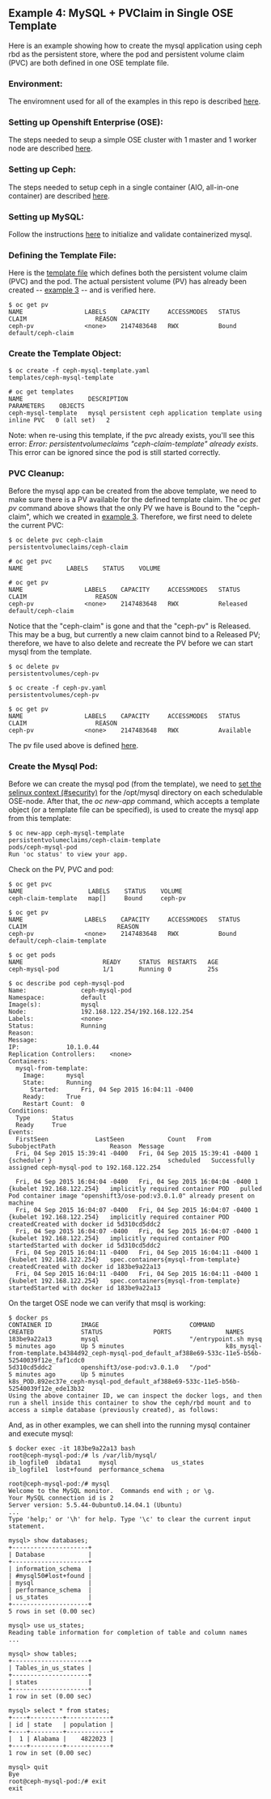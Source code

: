 ## Example 4: MySQL + PVClaim in Single OSE Template

Here is an example showing how to create the mysql application using ceph rbd as the persistent store, where the pod and persistent volume claim (PVC) are both defined in one OSE template file.

### Environment:
The enviromnent used for all of the examples in this repo is described [here](../ENV.md).

### Setting up Openshift Enterprise (OSE):
The steps needed to seup a simple OSE cluster with 1 master and 1 worker node are described [here](../OSE.md).

### Setting up Ceph:
The steps needed to setup ceph in a single container (AIO, all-in-one container) are described [here](../CEPH.md).

### Setting up MySQL:
Follow the instructions [here](../MYSQL.md) to initialize and validate containerized mysql.

### Defining the Template File:
Here is the [template file](ceph-mysql-template.yaml) which defines both the persistent volume claim (PVC) and the pod. The actual persistent volume (PV) has already been created -- [example 3](../mysql_ceph_pvc) -- and is verified here.

```
$ oc get pv
NAME                 LABELS    CAPACITY     ACCESSMODES   STATUS    CLAIM                   REASON
ceph-pv              <none>    2147483648   RWX           Bound     default/ceph-claim 
```

### Create the Template Object:

```
$ oc create -f ceph-mysql-template.yaml 
templates/ceph-mysql-template

# oc get templates
NAME                  DESCRIPTION                                                   PARAMETERS    OBJECTS
ceph-mysql-template   mysql persistent ceph application template using inline PVC   0 (all set)   2
```

Note: when re-using this template, if the pvc already exists, you'll see this error: *Error: persistentvolumeclaims "ceph-claim-template" already exists*. This error can be ignored since the pod is still started correctly.

### PVC Cleanup:
Before the mysql app can be created from the above template, we need to make sure there is a PV available for the defined template claim. The *oc get pv* command above shows that the only PV we have is Bound to the "ceph-claim", which we created in [example 3](../mysql_ceph_pvc). Therefore, we first need to delete the current PVC:

```
$ oc delete pvc ceph-claim
persistentvolumeclaims/ceph-claim

# oc get pvc
NAME            LABELS    STATUS    VOLUME

# oc get pv
NAME                 LABELS    CAPACITY     ACCESSMODES   STATUS     CLAIM                   REASON
ceph-pv              <none>    2147483648   RWX           Released   default/ceph-claim 
```

Notice that the "ceph-claim" is gone and that the "ceph-pv" is Released. This may be a bug, but currently a new claim cannot bind to a Released PV; therefore, we have to also delete and recreate the PV before we can start mysql from the template.

```
$ oc delete pv 
persistentvolumes/ceph-pv

$ oc create -f ceph-pv.yaml
persistentvolumes/ceph-pv

$ oc get pv
NAME                 LABELS    CAPACITY     ACCESSMODES   STATUS      CLAIM                   REASON
ceph-pv              <none>    2147483648   RWX           Available                           

```
The pv file used above is defined [here](../mysql_ceph_pvc/ceph-pv.yaml).

### Create the Mysql Pod:
Before we can create the mysql pod (from the template), we need to [set the selinux context (#security)](../MYSQL.md) for the /opt/mysql directory on each schedulable OSE-node. After that, the *oc new-app* command, which accepts a template object (or a template file can be specified), is used to create the mysql app from this template:

```
$ oc new-app ceph-mysql-template
persistentvolumeclaims/ceph-claim-template
pods/ceph-mysql-pod
Run 'oc status' to view your app.
```

Check on the PV, PVC and pod:

```
$ oc get pvc
NAME                  LABELS    STATUS    VOLUME
ceph-claim-template   map[]     Bound     ceph-pv

$ oc get pv
NAME                 LABELS    CAPACITY     ACCESSMODES   STATUS    CLAIM                         REASON
ceph-pv              <none>    2147483648   RWX           Bound     default/ceph-claim-template 

$ oc get pods
NAME                      READY     STATUS  RESTARTS   AGE
ceph-mysql-pod            1/1       Running 0          25s

$ oc describe pod ceph-mysql-pod
Name:				ceph-mysql-pod
Namespace:			default
Image(s):			mysql
Node:				192.168.122.254/192.168.122.254
Labels:				<none>
Status:				Running
Reason:				
Message:			
IP:				10.1.0.44
Replication Controllers:	<none>
Containers:
  mysql-from-template:
    Image:		mysql
    State:		Running
      Started:		Fri, 04 Sep 2015 16:04:11 -0400
    Ready:		True
    Restart Count:	0
Conditions:
  Type		Status
  Ready 	True 
Events:
  FirstSeen				LastSeen			Count	From				SubobjectPath				Reason	Message
  Fri, 04 Sep 2015 15:39:41 -0400	Fri, 04 Sep 2015 15:39:41 -0400	1	{scheduler }								scheduled	Successfully assigned ceph-mysql-pod to 192.168.122.254

  Fri, 04 Sep 2015 16:04:04 -0400	Fri, 04 Sep 2015 16:04:04 -0400	1	{kubelet 192.168.122.254}	implicitly required container POD	pulled	Pod container image "openshift3/ose-pod:v3.0.1.0" already present on machine
  Fri, 04 Sep 2015 16:04:07 -0400	Fri, 04 Sep 2015 16:04:07 -0400	1	{kubelet 192.168.122.254}	implicitly required container POD	createdCreated with docker id 5d310cd5ddc2
  Fri, 04 Sep 2015 16:04:07 -0400	Fri, 04 Sep 2015 16:04:07 -0400	1	{kubelet 192.168.122.254}	implicitly required container POD	startedStarted with docker id 5d310cd5ddc2
  Fri, 04 Sep 2015 16:04:11 -0400	Fri, 04 Sep 2015 16:04:11 -0400	1	{kubelet 192.168.122.254}	spec.containers{mysql-from-template}	createdCreated with docker id 183be9a22a13
  Fri, 04 Sep 2015 16:04:11 -0400	Fri, 04 Sep 2015 16:04:11 -0400	1	{kubelet 192.168.122.254}	spec.containers{mysql-from-template}	startedStarted with docker id 183be9a22a13
```
On the target OSE node we can verify that msql is working:

```
$ docker ps
CONTAINER ID        IMAGE                         COMMAND                CREATED             STATUS              PORTS               NAMES
183be9a22a13        mysql                         "/entrypoint.sh mysq   5 minutes ago       Up 5 minutes                            k8s_mysql-from-template.b4384d92_ceph-mysql-pod_default_af388e69-533c-11e5-b56b-52540039f12e_faf1cdc0   
5d310cd5ddc2        openshift3/ose-pod:v3.0.1.0   "/pod"                 5 minutes ago       Up 5 minutes                            k8s_POD.892ec37e_ceph-mysql-pod_default_af388e69-533c-11e5-b56b-52540039f12e_ede13b32 
Using the above container ID, we can inspect the docker logs, and then run a shell inside this container to show the ceph/rbd mount and to access a simple database (previously created), as follows:
```

And, as in other examples, we can shell into the running mysql container and execute mysql:

```
$ docker exec -it 183be9a22a13 bash
root@ceph-mysql-pod:/# ls /var/lib/mysql/
ib_logfile0  ibdata1     mysql               us_states
ib_logfile1  lost+found  performance_schema

root@ceph-mysql-pod:/# mysql
Welcome to the MySQL monitor.  Commands end with ; or \g.
Your MySQL connection id is 2
Server version: 5.5.44-0ubuntu0.14.04.1 (Ubuntu)
...
Type 'help;' or '\h' for help. Type '\c' to clear the current input statement.

mysql> show databases;
+---------------------+
| Database            |
+---------------------+
| information_schema  |
| #mysql50#lost+found |
| mysql               |
| performance_schema  |
| us_states           |
+---------------------+
5 rows in set (0.00 sec)

mysql> use us_states;
Reading table information for completion of table and column names
...

mysql> show tables;
+---------------------+
| Tables_in_us_states |
+---------------------+
| states              |
+---------------------+
1 row in set (0.00 sec)

mysql> select * from states;
+----+---------+------------+
| id | state   | population |
+----+---------+------------+
|  1 | Alabama |    4822023 |
+----+---------+------------+
1 row in set (0.00 sec)

mysql> quit
Bye
root@ceph-mysql-pod:/# exit
exit
```

